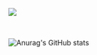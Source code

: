 <a href="https://velog.io/@mooh2jj" target="_blank"><img src="https://img.shields.io/badge/Blog-3DDC84?style=flat-square&logo=Blog&logoColor=white"/></a>

<br>

![Anurag's GitHub stats](https://github-readme-stats.vercel.app/api?username=mooh2jj&show_icons=true&theme=radical)
